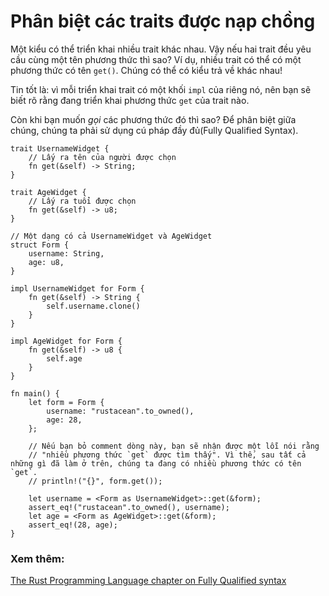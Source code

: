 # Phân biệt các traits được nạp chồng

Một kiểu có thể triển khai nhiều trait khác nhau. Vậy nếu hai trait đều yêu cầu cùng một tên phương thức thì sao? Ví dụ, nhiều trait có thể có một phương thức có tên `get()`. Chúng có thể có kiểu trả về khác nhau!

Tin tốt là: vì mỗi triển khai trait có một khối `impl` của riêng nó, nên bạn sẽ biết rõ rằng đang triển khai phương thức `get` của trait nào.

Còn khi bạn muốn _gọi_ các phương thức đó thì sao? Để phân biệt giữa chúng, chúng ta phải sử dụng cú pháp đầy đủ(Fully Qualified Syntax).

```rust,editable
trait UsernameWidget {
    // Lấy ra tên của người được chọn
    fn get(&self) -> String;
}

trait AgeWidget {
    // Lấy ra tuổi được chọn
    fn get(&self) -> u8;
}

// Một dạng có cả UsernameWidget và AgeWidget
struct Form {
    username: String,
    age: u8,
}

impl UsernameWidget for Form {
    fn get(&self) -> String {
        self.username.clone()
    }
}

impl AgeWidget for Form {
    fn get(&self) -> u8 {
        self.age
    }
}

fn main() {
    let form = Form {
        username: "rustacean".to_owned(),
        age: 28,
    };

    // Nếu bạn bỏ comment dòng này, bạn sẽ nhận được một lỗi nói rằng
    // "nhiều phương thức `get` được tìm thấy". Vì thế, sau tất cả những gì đã làm ở trên, chúng ta đang có nhiều phương thức có tên `get`.
    // println!("{}", form.get());

    let username = <Form as UsernameWidget>::get(&form);
    assert_eq!("rustacean".to_owned(), username);
    let age = <Form as AgeWidget>::get(&form);
    assert_eq!(28, age);
}
```

### Xem thêm:

[The Rust Programming Language chapter on Fully Qualified syntax][trpl_fqsyntax]

[trpl_fqsyntax]: https://doc.rust-lang.org/book/ch19-03-advanced-traits.html#fully-qualified-syntax-for-disambiguation-calling-methods-with-the-same-name
